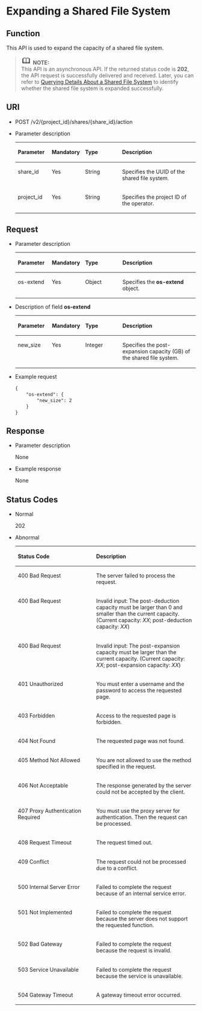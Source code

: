 # Expanding a Shared File System<a name="sfs_02_0034"></a>

## Function<a name="s4f6c8c4d908b42c684eb84e837062288"></a>

This API is used to expand the capacity of a shared file system.

>![](public_sys-resources/icon-note.gif) **NOTE:**   
>This API is an asynchronous API. If the returned status code is  **202**, the API request is successfully delivered and received. Later, you can refer to  [Querying Details About a Shared File System](querying-details-about-a-shared-file-system.md)  to identify whether the shared file system is expanded successfully.  

## URI<a name="sd7de213608b64be19fc069d3ed492035"></a>

-   POST /v2/\{project\_id\}/shares/\{share\_id\}/action
-   Parameter description

    <a name="en-us_topic_0076901182_table45001781"></a>
    <table><thead align="left"><tr id="en-us_topic_0076901182_row42052973"><th class="cellrowborder" valign="top" width="18.96%" id="mcps1.1.5.1.1"><p id="p17124101410431"><a name="p17124101410431"></a><a name="p17124101410431"></a>Parameter</p>
    </th>
    <th class="cellrowborder" valign="top" width="13.489999999999998%" id="mcps1.1.5.1.2"><p id="p1612415146430"><a name="p1612415146430"></a><a name="p1612415146430"></a>Mandatory</p>
    </th>
    <th class="cellrowborder" valign="top" width="21.93%" id="mcps1.1.5.1.3"><p id="p312416148432"><a name="p312416148432"></a><a name="p312416148432"></a>Type</p>
    </th>
    <th class="cellrowborder" valign="top" width="45.62%" id="mcps1.1.5.1.4"><p id="p3124181464318"><a name="p3124181464318"></a><a name="p3124181464318"></a>Description</p>
    </th>
    </tr>
    </thead>
    <tbody><tr id="en-us_topic_0076901182_row33631540"><td class="cellrowborder" valign="top" width="18.96%" headers="mcps1.1.5.1.1 "><p id="aedfbfdb579c44e8999a6b19f0c120f21"><a name="aedfbfdb579c44e8999a6b19f0c120f21"></a><a name="aedfbfdb579c44e8999a6b19f0c120f21"></a>share_id</p>
    </td>
    <td class="cellrowborder" valign="top" width="13.489999999999998%" headers="mcps1.1.5.1.2 "><p id="a3121e3e565c84c5c9a278230940473b8"><a name="a3121e3e565c84c5c9a278230940473b8"></a><a name="a3121e3e565c84c5c9a278230940473b8"></a>Yes</p>
    </td>
    <td class="cellrowborder" valign="top" width="21.93%" headers="mcps1.1.5.1.3 "><p id="ab2a72bed03004193a29602dddc423715"><a name="ab2a72bed03004193a29602dddc423715"></a><a name="ab2a72bed03004193a29602dddc423715"></a>String</p>
    </td>
    <td class="cellrowborder" valign="top" width="45.62%" headers="mcps1.1.5.1.4 "><p id="a4dc199fc384e446b91b4c696aba10de2"><a name="a4dc199fc384e446b91b4c696aba10de2"></a><a name="a4dc199fc384e446b91b4c696aba10de2"></a>Specifies the UUID of the shared file system.</p>
    </td>
    </tr>
    <tr id="en-us_topic_0076901182_row52334961"><td class="cellrowborder" valign="top" width="18.96%" headers="mcps1.1.5.1.1 "><p id="a13d92d0f99b64184bf787c5aaaf08e68"><a name="a13d92d0f99b64184bf787c5aaaf08e68"></a><a name="a13d92d0f99b64184bf787c5aaaf08e68"></a>project_id</p>
    </td>
    <td class="cellrowborder" valign="top" width="13.489999999999998%" headers="mcps1.1.5.1.2 "><p id="addb93471cf8f4e28868bab4ff0e872c1"><a name="addb93471cf8f4e28868bab4ff0e872c1"></a><a name="addb93471cf8f4e28868bab4ff0e872c1"></a>Yes</p>
    </td>
    <td class="cellrowborder" valign="top" width="21.93%" headers="mcps1.1.5.1.3 "><p id="a582ca5c66a514507a75aca16841d8b47"><a name="a582ca5c66a514507a75aca16841d8b47"></a><a name="a582ca5c66a514507a75aca16841d8b47"></a>String</p>
    </td>
    <td class="cellrowborder" valign="top" width="45.62%" headers="mcps1.1.5.1.4 "><p id="abfe5b79c46fc49e8a0a9562a7a4ee510"><a name="abfe5b79c46fc49e8a0a9562a7a4ee510"></a><a name="abfe5b79c46fc49e8a0a9562a7a4ee510"></a>Specifies the project ID of the operator.</p>
    </td>
    </tr>
    </tbody>
    </table>


## Request<a name="s3a7db8387fb7411d8cd846a82e921b21"></a>

-   Parameter description

    <a name="td1edbbef558c45dc93c04a19b4d19c95"></a>
    <table><thead align="left"><tr id="r6316f3ede17f448b8d59d8f206e4cb2d"><th class="cellrowborder" valign="top" width="19.041904190419043%" id="mcps1.1.5.1.1"><p id="p131881436162417"><a name="p131881436162417"></a><a name="p131881436162417"></a>Parameter</p>
    </th>
    <th class="cellrowborder" valign="top" width="13.491349134913492%" id="mcps1.1.5.1.2"><p id="p191881736142411"><a name="p191881736142411"></a><a name="p191881736142411"></a>Mandatory</p>
    </th>
    <th class="cellrowborder" valign="top" width="21.992199219921993%" id="mcps1.1.5.1.3"><p id="p720210367248"><a name="p720210367248"></a><a name="p720210367248"></a>Type</p>
    </th>
    <th class="cellrowborder" valign="top" width="45.474547454745476%" id="mcps1.1.5.1.4"><p id="p520212367242"><a name="p520212367242"></a><a name="p520212367242"></a>Description</p>
    </th>
    </tr>
    </thead>
    <tbody><tr id="r66d0739dd8074f8fb9f374eb544d4975"><td class="cellrowborder" valign="top" width="19.041904190419043%" headers="mcps1.1.5.1.1 "><p id="en-us_topic_0076901182_p558669416566"><a name="en-us_topic_0076901182_p558669416566"></a><a name="en-us_topic_0076901182_p558669416566"></a>os-extend</p>
    </td>
    <td class="cellrowborder" valign="top" width="13.491349134913492%" headers="mcps1.1.5.1.2 "><p id="aa732e4db77d047edb2a11e0c9849eef9"><a name="aa732e4db77d047edb2a11e0c9849eef9"></a><a name="aa732e4db77d047edb2a11e0c9849eef9"></a>Yes</p>
    </td>
    <td class="cellrowborder" valign="top" width="21.992199219921993%" headers="mcps1.1.5.1.3 "><p id="a98e384c67a554123a24dda987cef6c10"><a name="a98e384c67a554123a24dda987cef6c10"></a><a name="a98e384c67a554123a24dda987cef6c10"></a>Object</p>
    </td>
    <td class="cellrowborder" valign="top" width="45.474547454745476%" headers="mcps1.1.5.1.4 "><p id="a58584a8208054f19b1d8b19d5d1d998a"><a name="a58584a8208054f19b1d8b19d5d1d998a"></a><a name="a58584a8208054f19b1d8b19d5d1d998a"></a>Specifies the <strong id="a830cecef16ad4e0aaccf32b92495055d"><a name="a830cecef16ad4e0aaccf32b92495055d"></a><a name="a830cecef16ad4e0aaccf32b92495055d"></a>os-extend</strong> object.</p>
    </td>
    </tr>
    </tbody>
    </table>

-   Description of field  **os-extend**

    <a name="t5f52f8ee95e042c999e4c980a32639ca"></a>
    <table><thead align="left"><tr id="r927230140bfd4f158c1e71fdd1175ac8"><th class="cellrowborder" valign="top" width="19.09190919091909%" id="mcps1.1.5.1.1"><p id="p471810438242"><a name="p471810438242"></a><a name="p471810438242"></a>Parameter</p>
    </th>
    <th class="cellrowborder" valign="top" width="13.611361136113612%" id="mcps1.1.5.1.2"><p id="p1971864317241"><a name="p1971864317241"></a><a name="p1971864317241"></a>Mandatory</p>
    </th>
    <th class="cellrowborder" valign="top" width="21.802180218021803%" id="mcps1.1.5.1.3"><p id="p13718114314248"><a name="p13718114314248"></a><a name="p13718114314248"></a>Type</p>
    </th>
    <th class="cellrowborder" valign="top" width="45.4945494549455%" id="mcps1.1.5.1.4"><p id="p1971810432247"><a name="p1971810432247"></a><a name="p1971810432247"></a>Description</p>
    </th>
    </tr>
    </thead>
    <tbody><tr id="rc028b30fffb54c19a3beb3b6076a1c22"><td class="cellrowborder" valign="top" width="19.09190919091909%" headers="mcps1.1.5.1.1 "><p id="en-us_topic_0076901182_p175453116566"><a name="en-us_topic_0076901182_p175453116566"></a><a name="en-us_topic_0076901182_p175453116566"></a>new_size</p>
    </td>
    <td class="cellrowborder" valign="top" width="13.611361136113612%" headers="mcps1.1.5.1.2 "><p id="a21f0e930a19543bbbf58337ee63c2b51"><a name="a21f0e930a19543bbbf58337ee63c2b51"></a><a name="a21f0e930a19543bbbf58337ee63c2b51"></a>Yes</p>
    </td>
    <td class="cellrowborder" valign="top" width="21.802180218021803%" headers="mcps1.1.5.1.3 "><p id="ac05b15b7a921463a8b6bb53b8a087420"><a name="ac05b15b7a921463a8b6bb53b8a087420"></a><a name="ac05b15b7a921463a8b6bb53b8a087420"></a>Integer</p>
    </td>
    <td class="cellrowborder" valign="top" width="45.4945494549455%" headers="mcps1.1.5.1.4 "><p id="a08a732f87cea4d28b8931eb0b3621bc9"><a name="a08a732f87cea4d28b8931eb0b3621bc9"></a><a name="a08a732f87cea4d28b8931eb0b3621bc9"></a>Specifies the post-expansion capacity (GB) of the shared file system.</p>
    </td>
    </tr>
    </tbody>
    </table>


-   Example request

    ```
    {
        "os-extend": {
            "new_size": 2
        }
    }
    ```


## Response<a name="s8703d904c5b7413188ce12352326a73e"></a>

-   Parameter description

    None


-   Example response

    None


## Status Codes<a name="s7194f469973442a09f40e4760eb0a747"></a>

-   Normal

    202

-   Abnormal

    <a name="en-us_topic_0076901182_table24991814"></a>
    <table><thead align="left"><tr id="en-us_topic_0076901182_row17706563"><th class="cellrowborder" valign="top" width="43.43%" id="mcps1.1.3.1.1"><p id="en-us_topic_0076901182_p24945537"><a name="en-us_topic_0076901182_p24945537"></a><a name="en-us_topic_0076901182_p24945537"></a>Status Code</p>
    </th>
    <th class="cellrowborder" valign="top" width="56.57%" id="mcps1.1.3.1.2"><p id="en-us_topic_0076901182_p7322627"><a name="en-us_topic_0076901182_p7322627"></a><a name="en-us_topic_0076901182_p7322627"></a>Description</p>
    </th>
    </tr>
    </thead>
    <tbody><tr id="en-us_topic_0076901182_row56261938"><td class="cellrowborder" valign="top" width="43.43%" headers="mcps1.1.3.1.1 "><p id="en-us_topic_0076901182_p60923125"><a name="en-us_topic_0076901182_p60923125"></a><a name="en-us_topic_0076901182_p60923125"></a>400 Bad Request</p>
    </td>
    <td class="cellrowborder" valign="top" width="56.57%" headers="mcps1.1.3.1.2 "><p id="en-us_topic_0076901182_p35826101"><a name="en-us_topic_0076901182_p35826101"></a><a name="en-us_topic_0076901182_p35826101"></a>The server failed to process the request.</p>
    </td>
    </tr>
    <tr id="r6a88088baf7c4c158aa8a4c6bccf7c34"><td class="cellrowborder" valign="top" width="43.43%" headers="mcps1.1.3.1.1 "><p id="en-us_topic_0076901182_p534990621322"><a name="en-us_topic_0076901182_p534990621322"></a><a name="en-us_topic_0076901182_p534990621322"></a>400 Bad Request</p>
    </td>
    <td class="cellrowborder" valign="top" width="56.57%" headers="mcps1.1.3.1.2 "><p id="a831eaa0025e24bd6884fed2bb2a5df4f"><a name="a831eaa0025e24bd6884fed2bb2a5df4f"></a><a name="a831eaa0025e24bd6884fed2bb2a5df4f"></a>Invalid input: The post-deduction capacity must be larger than 0 and smaller than the current capacity. (Current capacity: <em id="i1442372620142837"><a name="i1442372620142837"></a><a name="i1442372620142837"></a>XX</em>; post-deduction capacity: <em id="i1852505181142837"><a name="i1852505181142837"></a><a name="i1852505181142837"></a>XX</em>)</p>
    </td>
    </tr>
    <tr id="r4bc3f27fc2384de9ade4c5976682e08d"><td class="cellrowborder" valign="top" width="43.43%" headers="mcps1.1.3.1.1 "><p id="a59b5a7ea71554a679c1147c64cbbf34a"><a name="a59b5a7ea71554a679c1147c64cbbf34a"></a><a name="a59b5a7ea71554a679c1147c64cbbf34a"></a>400 Bad Request</p>
    </td>
    <td class="cellrowborder" valign="top" width="56.57%" headers="mcps1.1.3.1.2 "><p id="ae6d27ab5da85456aa12088fd4e2afe71"><a name="ae6d27ab5da85456aa12088fd4e2afe71"></a><a name="ae6d27ab5da85456aa12088fd4e2afe71"></a>Invalid input: The post-expansion capacity must be larger than the current capacity. (Current capacity: <em id="i167922714514297"><a name="i167922714514297"></a><a name="i167922714514297"></a>XX</em>; post-expansion capacity: <em id="i66903648114297"><a name="i66903648114297"></a><a name="i66903648114297"></a>XX</em>)</p>
    </td>
    </tr>
    <tr id="en-us_topic_0076901182_row53999455"><td class="cellrowborder" valign="top" width="43.43%" headers="mcps1.1.3.1.1 "><p id="en-us_topic_0076901182_p11879716"><a name="en-us_topic_0076901182_p11879716"></a><a name="en-us_topic_0076901182_p11879716"></a>401 Unauthorized</p>
    </td>
    <td class="cellrowborder" valign="top" width="56.57%" headers="mcps1.1.3.1.2 "><p id="en-us_topic_0076901182_p22732954"><a name="en-us_topic_0076901182_p22732954"></a><a name="en-us_topic_0076901182_p22732954"></a>You must enter a username and the password to access the requested page.</p>
    </td>
    </tr>
    <tr id="en-us_topic_0076901182_row3269999"><td class="cellrowborder" valign="top" width="43.43%" headers="mcps1.1.3.1.1 "><p id="en-us_topic_0076901182_p63543344"><a name="en-us_topic_0076901182_p63543344"></a><a name="en-us_topic_0076901182_p63543344"></a>403 Forbidden</p>
    </td>
    <td class="cellrowborder" valign="top" width="56.57%" headers="mcps1.1.3.1.2 "><p id="en-us_topic_0076901182_p46737271"><a name="en-us_topic_0076901182_p46737271"></a><a name="en-us_topic_0076901182_p46737271"></a>Access to the requested page is forbidden.</p>
    </td>
    </tr>
    <tr id="en-us_topic_0076901182_row17982255"><td class="cellrowborder" valign="top" width="43.43%" headers="mcps1.1.3.1.1 "><p id="en-us_topic_0076901182_p47276535"><a name="en-us_topic_0076901182_p47276535"></a><a name="en-us_topic_0076901182_p47276535"></a>404 Not Found</p>
    </td>
    <td class="cellrowborder" valign="top" width="56.57%" headers="mcps1.1.3.1.2 "><p id="en-us_topic_0076901182_p4194103"><a name="en-us_topic_0076901182_p4194103"></a><a name="en-us_topic_0076901182_p4194103"></a>The requested page was not found.</p>
    </td>
    </tr>
    <tr id="en-us_topic_0076901182_row37746932"><td class="cellrowborder" valign="top" width="43.43%" headers="mcps1.1.3.1.1 "><p id="en-us_topic_0076901182_p37602652"><a name="en-us_topic_0076901182_p37602652"></a><a name="en-us_topic_0076901182_p37602652"></a>405 Method Not Allowed</p>
    </td>
    <td class="cellrowborder" valign="top" width="56.57%" headers="mcps1.1.3.1.2 "><p id="en-us_topic_0076901182_p25915985"><a name="en-us_topic_0076901182_p25915985"></a><a name="en-us_topic_0076901182_p25915985"></a>You are not allowed to use the method specified in the request.</p>
    </td>
    </tr>
    <tr id="en-us_topic_0076901182_row31917275"><td class="cellrowborder" valign="top" width="43.43%" headers="mcps1.1.3.1.1 "><p id="en-us_topic_0076901182_p35162510"><a name="en-us_topic_0076901182_p35162510"></a><a name="en-us_topic_0076901182_p35162510"></a>406 Not Acceptable</p>
    </td>
    <td class="cellrowborder" valign="top" width="56.57%" headers="mcps1.1.3.1.2 "><p id="en-us_topic_0076901182_p29591041"><a name="en-us_topic_0076901182_p29591041"></a><a name="en-us_topic_0076901182_p29591041"></a>The response generated by the server could not be accepted by the client.</p>
    </td>
    </tr>
    <tr id="en-us_topic_0076901182_row64992778"><td class="cellrowborder" valign="top" width="43.43%" headers="mcps1.1.3.1.1 "><p id="en-us_topic_0076901182_p29923648"><a name="en-us_topic_0076901182_p29923648"></a><a name="en-us_topic_0076901182_p29923648"></a>407 Proxy Authentication Required</p>
    </td>
    <td class="cellrowborder" valign="top" width="56.57%" headers="mcps1.1.3.1.2 "><p id="en-us_topic_0076901182_p7896460"><a name="en-us_topic_0076901182_p7896460"></a><a name="en-us_topic_0076901182_p7896460"></a>You must use the proxy server for authentication. Then the request can be processed.</p>
    </td>
    </tr>
    <tr id="en-us_topic_0076901182_row3959276"><td class="cellrowborder" valign="top" width="43.43%" headers="mcps1.1.3.1.1 "><p id="en-us_topic_0076901182_p52265969"><a name="en-us_topic_0076901182_p52265969"></a><a name="en-us_topic_0076901182_p52265969"></a>408 Request Timeout</p>
    </td>
    <td class="cellrowborder" valign="top" width="56.57%" headers="mcps1.1.3.1.2 "><p id="en-us_topic_0076901182_p5685119"><a name="en-us_topic_0076901182_p5685119"></a><a name="en-us_topic_0076901182_p5685119"></a>The request timed out.</p>
    </td>
    </tr>
    <tr id="en-us_topic_0076901182_row51166072"><td class="cellrowborder" valign="top" width="43.43%" headers="mcps1.1.3.1.1 "><p id="en-us_topic_0076901182_p50811173"><a name="en-us_topic_0076901182_p50811173"></a><a name="en-us_topic_0076901182_p50811173"></a>409 Conflict</p>
    </td>
    <td class="cellrowborder" valign="top" width="56.57%" headers="mcps1.1.3.1.2 "><p id="en-us_topic_0076901182_p22064367"><a name="en-us_topic_0076901182_p22064367"></a><a name="en-us_topic_0076901182_p22064367"></a>The request could not be processed due to a conflict.</p>
    </td>
    </tr>
    <tr id="en-us_topic_0076901182_row64361578"><td class="cellrowborder" valign="top" width="43.43%" headers="mcps1.1.3.1.1 "><p id="en-us_topic_0076901182_p45905321"><a name="en-us_topic_0076901182_p45905321"></a><a name="en-us_topic_0076901182_p45905321"></a>500 Internal Server Error</p>
    </td>
    <td class="cellrowborder" valign="top" width="56.57%" headers="mcps1.1.3.1.2 "><p id="en-us_topic_0076901182_p27343545"><a name="en-us_topic_0076901182_p27343545"></a><a name="en-us_topic_0076901182_p27343545"></a>Failed to complete the request because of an internal service error.</p>
    </td>
    </tr>
    <tr id="en-us_topic_0076901182_row44765319"><td class="cellrowborder" valign="top" width="43.43%" headers="mcps1.1.3.1.1 "><p id="en-us_topic_0076901182_p2112211"><a name="en-us_topic_0076901182_p2112211"></a><a name="en-us_topic_0076901182_p2112211"></a>501 Not Implemented</p>
    </td>
    <td class="cellrowborder" valign="top" width="56.57%" headers="mcps1.1.3.1.2 "><p id="en-us_topic_0076901182_p36871363"><a name="en-us_topic_0076901182_p36871363"></a><a name="en-us_topic_0076901182_p36871363"></a>Failed to complete the request because the server does not support the requested function.</p>
    </td>
    </tr>
    <tr id="en-us_topic_0076901182_row63406812"><td class="cellrowborder" valign="top" width="43.43%" headers="mcps1.1.3.1.1 "><p id="en-us_topic_0076901182_p35678142"><a name="en-us_topic_0076901182_p35678142"></a><a name="en-us_topic_0076901182_p35678142"></a>502 Bad Gateway</p>
    </td>
    <td class="cellrowborder" valign="top" width="56.57%" headers="mcps1.1.3.1.2 "><p id="en-us_topic_0076901182_p4248376"><a name="en-us_topic_0076901182_p4248376"></a><a name="en-us_topic_0076901182_p4248376"></a>Failed to complete the request because the request is invalid.</p>
    </td>
    </tr>
    <tr id="en-us_topic_0076901182_row38235390"><td class="cellrowborder" valign="top" width="43.43%" headers="mcps1.1.3.1.1 "><p id="en-us_topic_0076901182_p10058896"><a name="en-us_topic_0076901182_p10058896"></a><a name="en-us_topic_0076901182_p10058896"></a>503 Service Unavailable</p>
    </td>
    <td class="cellrowborder" valign="top" width="56.57%" headers="mcps1.1.3.1.2 "><p id="en-us_topic_0076901182_p9464271"><a name="en-us_topic_0076901182_p9464271"></a><a name="en-us_topic_0076901182_p9464271"></a>Failed to complete the request because the service is unavailable.</p>
    </td>
    </tr>
    <tr id="en-us_topic_0076901182_row18069578"><td class="cellrowborder" valign="top" width="43.43%" headers="mcps1.1.3.1.1 "><p id="en-us_topic_0076901182_p54349751"><a name="en-us_topic_0076901182_p54349751"></a><a name="en-us_topic_0076901182_p54349751"></a>504 Gateway Timeout</p>
    </td>
    <td class="cellrowborder" valign="top" width="56.57%" headers="mcps1.1.3.1.2 "><p id="en-us_topic_0076901182_p40253700"><a name="en-us_topic_0076901182_p40253700"></a><a name="en-us_topic_0076901182_p40253700"></a>A gateway timeout error occurred.</p>
    </td>
    </tr>
    </tbody>
    </table>


